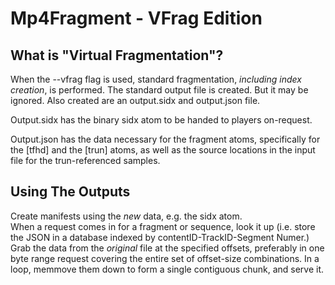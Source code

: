 Mp4Fragment - VFrag Edition
====
What is "Virtual Fragmentation"?
----
When the --vfrag flag is used, standard fragmentation, *including index creation*, is performed.  The standard output file is created.  But it may be ignored.
Also created are an output.sidx and output.json file.

Output.sidx has the binary sidx atom to be handed to players on-request.  

Output.json has the data necessary for the fragment atoms, specifically for the [tfhd] and the [trun] atoms, as well as the source locations in the input file for the trun-referenced samples.

Using The Outputs
----
Create manifests using the *new* data, e.g. the sidx atom.  
When a request comes in for a fragment or sequence, look it up (i.e. store the JSON in a database indexed by contentID-TrackID-Segment Numer.)
Grab the data from the *original* file at the specified offsets, preferably in one byte range request covering the entire set of offset-size combinations.
In a loop, memmove them down to form a single contiguous chunk, and serve it.